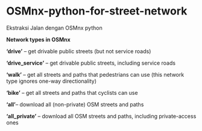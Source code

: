 # OSMnx-python-for-street-network
Ekstraksi Jalan dengan OSMnx python

**Network types in OSMnx** 
 
**‘drive’** – get drivable public streets (but not service roads) 

**‘drive_service’** – get drivable public streets, including service roads 

**‘walk’** – get all streets and paths that pedestrians can use (this network type ignores one-way directionality) 

 **‘bike’** – get all streets and paths that cyclists can use  
 
**‘all’**– download all (non-private) OSM streets and paths  

**‘all_private’** – download all OSM streets and paths, including private-access ones 


